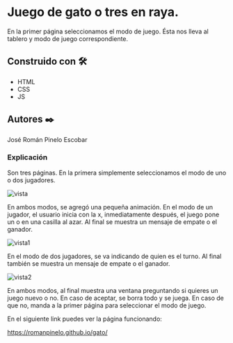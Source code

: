 # Juego de gato o tres en raya. 

En la primer página seleccionamos el modo de juego. Ésta nos lleva al tablero y modo de juego correspondiente. 


## Construido con 🛠️

* HTML
* CSS
* JS


## Autores ✒️

José Román Pinelo Escobar


### Explicación

Son tres páginas. En la primera simplemente seleccionamos el modo de uno o dos jugadores.

![vista](https://user-images.githubusercontent.com/71656431/149023830-06f43132-68f7-4cfd-997f-c93a12447039.jpg)


En ambos modos, se agregó una pequeña animación. En el modo de un jugador, el usuario inicia con la x, inmediatamente después, el juego pone un o en una casilla al azar. Al final se muestra un mensaje de empate o el ganador.

![vista1](https://user-images.githubusercontent.com/71656431/149023843-6f9d64a3-94e1-484b-bbcb-8ec1bc31defd.jpg)


En el modo de dos jugadores, se va indicando de quien es el turno. Al final también se muestra un mensaje de empate o el ganador.

![vista2](https://user-images.githubusercontent.com/71656431/149023861-72d6fe31-d63c-425a-985a-114e86e87609.jpg)

En ambos modos, al final muestra una ventana preguntando si quieres un juego nuevo o no. En caso de aceptar, se borra todo y se juega. En caso de que no, manda a la primer página para seleccionar el modo de juego.

En el siguiente link puedes ver la página funcionando: 

https://romanpinelo.github.io/gato/